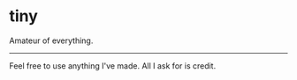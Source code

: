 # tiny
Amateur of everything.

------------------------------

Feel free to use anything I've made. All I ask for is credit.
